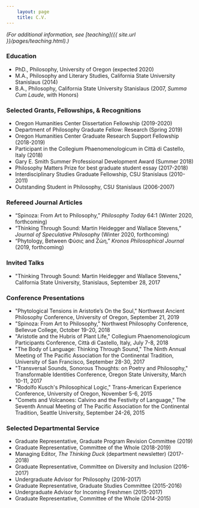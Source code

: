 ```yaml
---
    layout: page
    title: C.V.
---
```


*(For additional information, see [teaching]({{ site.url }}/pages/teaching.html).)*

### Education
- PhD., Philosophy, University of Oregon (expected 2020)
- M.A., Philosophy and Literary Studies, California State University Stanislaus (2014)
- B.A., Philosophy, California State University Stanislaus (2007, *Summa Cum Laude*, with Honors)

### Selected Grants, Fellowships, & Recognitions
- Oregon Humanities Center Dissertation Fellowship (2019-2020)
- Department of Philosophy Graduate Fellow: Research (Spring 2019)
- Oregon Humanities Center Graduate Research Support Fellowship (2018-2019)
- Participant in the Collegium Phaenomenologicum in Città di Castello, Italy (2018)
- Gary E. Smith Summer Professional Development Award (Summer 2018)
- Philosophy Matters Prize for best graduate student essay (2017-2018)
- Interdisciplinary Studies Graduate Fellowship, CSU Stanislaus (2010-2011)
- Outstanding Student in Philosophy, CSU Stanislaus (2006-2007)

### Refereed Journal Articles

- “Spinoza: From Art to Philosophy,” *Philosophy Today* 64:1 (Winter 2020, forthcoming)
- “Thinking Through Sound: Martin Heidegger and Wallace Stevens,” *Journal of Speculative Philosophy* (Winter 2020, forthcoming)
- “Phytology, Between Φύσις and Ζώη,” *Kronos Philosophical Journal* (2019, forthcoming)

### Invited Talks
- "Thinking Through Sound: Martin Heidegger and Wallace Stevens," California State University, Stanislaus, September 28, 2017

### Conference Presentations
- "Phytological Tensions in Aristotle’s On the Soul," Northwest Ancient Philosophy Conference, University of Oregon, September 21, 2019
- "Spinoza: From Art to Philosophy," Northwest Philosophy Conference, Bellevue College, October 19-20, 2018
- "Aristotle and the Hubris of Plant Life," Collegium Phaenomenologicum Participants Conference, Città di Castello, Italy, July 7-8, 2018
- "The Body of Language: Thinking Through Sound," The Ninth Annual Meeting of The Pacific Association for the Continental Tradition, University of San Francisco, September 28-30, 2017
- "Transversal Sounds, Sonorous Thoughts: on Poetry and Philosophy," Transformable Identities Conference, Oregon State University, March 10-11, 2017
- "Rodolfo Kusch's Philosophical Logic," Trans-American Experience Conference, University of Oregon, November 5-6, 2015
- "Comets and Volcanoes: Calvino and the Festivity of Language," The Seventh Annual Meeting of The Pacific Association for the Continental Tradition, Seattle University, September 24-26, 2015

### Selected Departmental Service
- Graduate Representative, Graduate Program Revision Committee (2019)
- Graduate Representative, Committee of the Whole (2018-2019)
- Managing Editor, *The Thinking Duck* (department newsletter) (2017-2018)
- Graduate Representative, Committee on Diversity and Inclusion (2016-2017)
- Undergraduate Advisor for Philosophy (2016-2017)
- Graduate Representative, Graduate Studies Committee (2015-2016)
- Undergraduate Advisor for Incoming Freshmen (2015-2017)
- Graduate Representative, Committee of the Whole (2014-2015)
